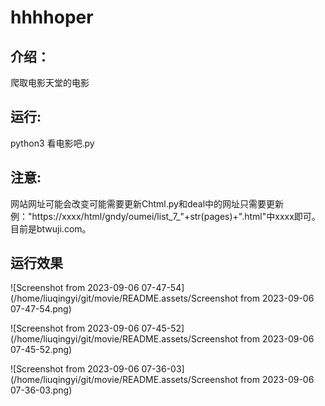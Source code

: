 # hhhhoper

## 介绍：

爬取电影天堂的电影

## 运行:

python3 看电影吧.py

## 注意:

网站网址可能会改变可能需要更新Chtml.py和deal中的网址只需要更新例："https://xxxx/html/gndy/oumei/list_7_"+str(pages)+".html"中xxxx即可。目前是btwuji.com。

## 运行效果

![Screenshot from 2023-09-06 07-47-54](/home/liuqingyi/git/movie/README.assets/Screenshot from 2023-09-06 07-47-54.png)

![Screenshot from 2023-09-06 07-45-52](/home/liuqingyi/git/movie/README.assets/Screenshot from 2023-09-06 07-45-52.png)

![Screenshot from 2023-09-06 07-36-03](/home/liuqingyi/git/movie/README.assets/Screenshot from 2023-09-06 07-36-03.png)